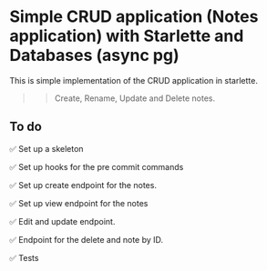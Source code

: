 # Simple CRUD application (Notes application) with Starlette and Databases (async pg)

This is simple implementation of the CRUD application in starlette.

>> Create, Rename, Update and Delete notes.

## To do

:white_check_mark: Set up a skeleton

:white_check_mark: Set up hooks for the pre commit commands

:white_check_mark: Set up create endpoint for the notes.

:white_check_mark: Set up view endpoint for the notes

:white_check_mark: Edit and update endpoint.

:white_check_mark: Endpoint for the delete and note by ID.

:white_check_mark: Tests
